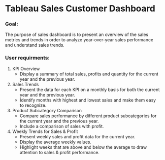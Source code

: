 # Tableau Sales Customer Dashboard
### Goal:
The purpose of sales dashboard is to present an overview of the sales metrics and trends in order to analyze year-over-year sales performance and understand sales trends.

### User requirments:
1. KPI Overview
    - Display a summary of total sales, profits and quantity for the current year and the previous year.
2. Sales Trends
    - Present the data for each KPI on a monthly basis for both the current year and the previous year.
    - Identify months with highest and lowest sales and make them easy to recognize.
3. Product Subcategory Comparison
    - Compare sales performance by different product subcategories for the current year and the previous year.
    - Include a comparison of sales with profit.
4. Weekly Trends for Sales & Profit
    - Present weekly sales and profit data for the current year.
    - Display the average weekly values.
    - Highlight weeks that are above and below the average to draw attention to sales & profit performance.
